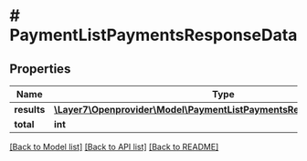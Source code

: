 # # PaymentListPaymentsResponseData

## Properties

Name | Type | Description | Notes
------------ | ------------- | ------------- | -------------
**results** | [**\Layer7\Openprovider\Model\PaymentListPaymentsResponseDataResults[]**](PaymentListPaymentsResponseDataResults.md) |  | [optional]
**total** | **int** |  | [optional]

[[Back to Model list]](../../README.md#models) [[Back to API list]](../../README.md#endpoints) [[Back to README]](../../README.md)

